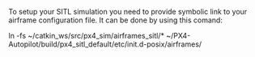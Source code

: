 To setup your SITL simulation you need to provide symbolic link to your airframe configuration file.
It can be done by using this comand:

ln -fs ~/catkin_ws/src/px4_sim/airframes_sitl/* ~/PX4-Autopilot/build/px4_sitl_default/etc/init.d-posix/airframes/